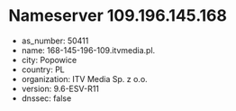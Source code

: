 # Nameserver 109.196.145.168

* as_number: 50411
* name: 168-145-196-109.itvmedia.pl.
* city: Popowice
* country: PL
* organization: ITV Media Sp. z o.o.
* version: 9.6-ESV-R11
* dnssec: false
